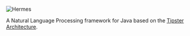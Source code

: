![Hermes](http://dbracewell.github.io/hermes/images/hermes.png)

A Natural Language Processing framework for Java based on the [Tipster Architecture](http://cs.nyu.edu/cs/faculty/grishman/tipster.html).
